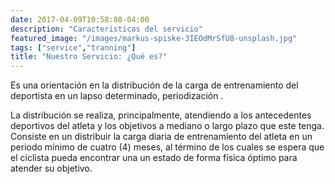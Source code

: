 ```yaml
---
date: 2017-04-09T10:58:08-04:00
description: "Caracteristicas del servicio"
featured_image: "/images/markus-spiske-3IEOdMrSfU8-unsplash.jpg"
tags: ["service","tranning"]
title: "Nuestro Servicio: ¿Qué es?"
---
```


Es una orientación en la distribución de la carga de entrenamiento del
deportista en un lapso determinado, periodización . 

La distribución se realiza, principalmente, atendiendo a los antecedentes deportivos del
atleta y los objetivos a mediano o largo plazo que este tenga. Consiste
en un distribuir la carga diaria de entrenamiento del atleta en un
periodo mínimo de cuatro (4) meses, al término de los cuales se espera
que el ciclista pueda encontrar una un estado de forma física óptimo
para atender su objetivo. 
